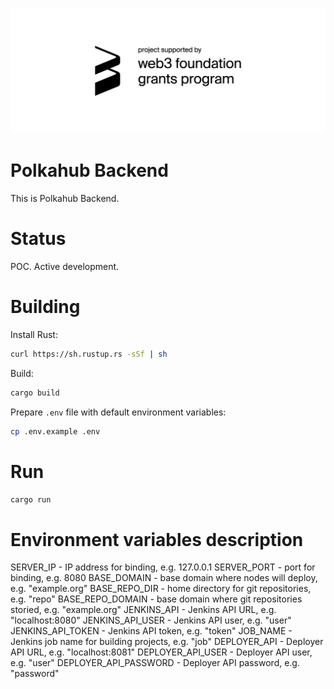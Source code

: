 ![alt text](https://github.com/akropolisio/polkahub-backend/blob/master/img/web3%20foundation_grants_badge_black.png "Project supported by web3 foundation grants program")

# Polkahub Backend

This is Polkahub Backend.

# Status

POC. Active development.

# Building

Install Rust:

```bash
curl https://sh.rustup.rs -sSf | sh
```

Build:

```bash
cargo build
```

Prepare `.env` file with default environment variables:

```bash
cp .env.example .env
```

# Run

```bash
cargo run
```

# Environment variables description
SERVER_IP - IP address for binding, e.g. 127.0.0.1
SERVER_PORT - port for binding, e.g. 8080
BASE_DOMAIN - base domain where nodes will deploy, e.g. "example.org"
BASE_REPO_DIR - home directory for git repositories, e.g. "repo"
BASE_REPO_DOMAIN - base domain where git repositories storied, e.g. "example.org"
JENKINS_API - Jenkins API URL, e.g. "localhost:8080"
JENKINS_API_USER - Jenkins API user, e.g. "user"
JENKINS_API_TOKEN - Jenkins API token, e.g. "token"
JOB_NAME - Jenkins job name for building projects, e.g. "job"
DEPLOYER_API - Deployer API URL, e.g. "localhost:8081"
DEPLOYER_API_USER - Deployer API user, e.g. "user"
DEPLOYER_API_PASSWORD - Deployer API password, e.g. "password"
